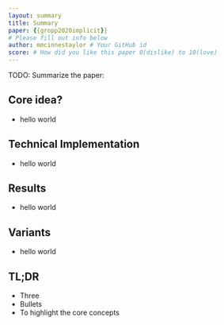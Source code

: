 ```yaml
---
layout: summary
title: Summary
paper: {{gropp2020implicit}}
# Please fill out info below
author: mmcinnestaylor # Your GitHub id
score: # How did you like this paper 0(dislike) to 10(love)
---
```


TODO: Summarize the paper:
## Core idea?  
* hello world  

## Technical Implementation  
* hello world  

## Results  
* hello world  

## Variants  
* hello world

## TL;DR
* Three
* Bullets
* To highlight the core concepts
